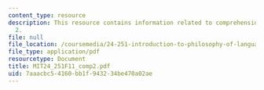 ```yaml
---
content_type: resource
description: This resource contains information related to comprehension exercise
  2.
file: null
file_location: /coursemedia/24-251-introduction-to-philosophy-of-language-fall-2011/7aaacbc54160bb1f943234be470a02ae_MIT24_251F11_comp2.pdf
file_type: application/pdf
resourcetype: Document
title: MIT24_251F11_comp2.pdf
uid: 7aaacbc5-4160-bb1f-9432-34be470a02ae
---
```


